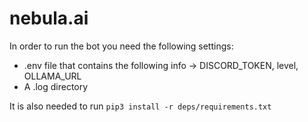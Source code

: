 # nebula.ai

In order to run the bot you need the following settings: </br>
- .env file that contains the following info -> DISCORD_TOKEN, level, OLLAMA_URL
- A .log directory

It is also needed to run ```pip3 install -r deps/requirements.txt```